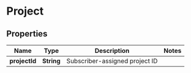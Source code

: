 

# Project


## Properties

| Name | Type | Description | Notes |
|------------ | ------------- | ------------- | -------------|
|**projectId** | **String** | Subscriber-assigned project ID |  |



